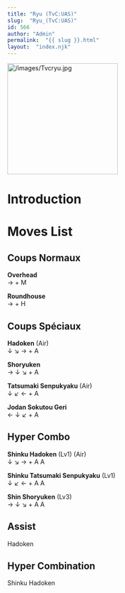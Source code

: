 ```yaml
---
title: "Ryu (TvC:UAS)"
slug:  "Ryu_(TvC:UAS)"
id: 566
author: "Admin"
permalink:  "{{ slug }}.html"
layout:  "index.njk"
---
```


<img src="/images/Tvcryu.jpg" title="/images/Tvcryu.jpg" width="250"
alt="/images/Tvcryu.jpg" />  

# Introduction

# Moves List

## Coups Normaux

**Overhead**  
→ + M

**Roundhouse**  
→ + H

## Coups Spéciaux

**Hadoken** (Air)  
↓ ↘ → + A

**Shoryuken**  
→ ↓ ↘ + A

**Tatsumaki Senpukyaku** (Air)  
↓ ↙ ← + A

**Jodan Sokutou Geri**  
← ↓ ↙ + A

## Hyper Combo

**Shinku Hadoken** (Lv1) (Air)  
↓ ↘ → + A A

**Shinku Tatsumaki Senpukyaku** (Lv1)  
↓ ↙ ← + A A

**Shin Shoryuken** (Lv3)  
→ ↓ ↘ + A A

## Assist

Hadoken

## Hyper Combination

Shinku Hadoken
